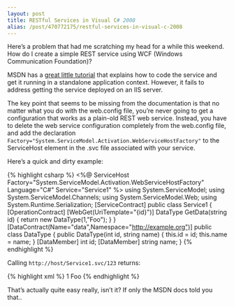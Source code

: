```yaml
---
layout: post
title: RESTful Services in Visual C# 2008
alias: /post/470772175/restful-services-in-visual-c-2008
---
```

Here’s a problem that had me scratching my head for a while this weekend. How
do I create a simple REST service using WCF (Windows Communication Foundation)?

MSDN has a [great little tutorial][1] that explains how to code the service and
get it running in a standalone application context. However, it fails to
address getting the service deployed on an IIS server.

The key point that seems to be missing from the documentation is that no matter
what you do with the web.config file, you’re never going to get a configuration
that works as a plain-old REST web service. Instead, you have to delete the web
service configuration completely from the web.config file, and add the
declaration `Factory="System.ServiceModel.Activation.WebServiceHostFactory"` to
the ServiceHost element in the .svc file associated with your service.

Here’s a quick and dirty example:

{% highlight csharp %}
<%@ ServiceHost Factory="System.ServiceModel.Activation.WebServiceHostFactory"
    Language="C#" Service="Service1" %>
using System.ServiceModel;
using System.ServiceModel.Channels;
using System.ServiceModel.Web;
using System.Runtime.Serialization;
[ServiceContract]
public class Service1
{
    [OperationContract]
    [WebGet(UriTemplate="{id}")]
    DataType GetData(string id)
    {
        return new DataType(1,"Foo");
    }
}
[DataContract(Name="data",Namespace="http://example.org")]
public class DataType
{
    public DataType(int id, string name)
    {
        this.id = id;
        this.name = name;
    }
    [DataMember]
    int id;
    [DataMember]
    string name;
}
{% endhighlight %}

Calling `http://host/Service1.svc/123` returns:

{% highlight xml %}
<data xmlns="http://example.org" xmlns:i="http://www.w3.org/2001/XMLSchema-instance">
    <id>1</id>
    <name>Foo</name>
</data>
{% endhighlight %}

That’s actually quite easy really, isn’t it? If only the MSDN docs told you
that..

[1]: http://msdn2.microsoft.com/en-us/library/bb412178.aspx
